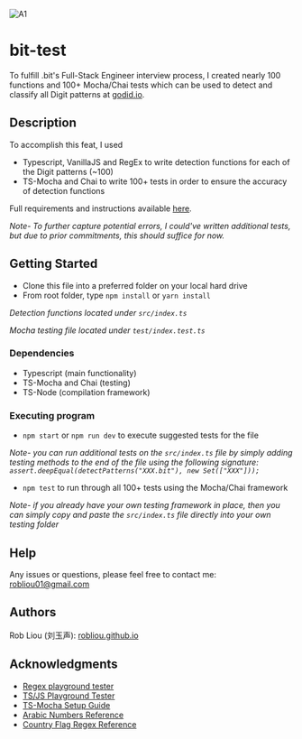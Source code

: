 ![A1](https://user-images.githubusercontent.com/81087205/230697170-927433cf-bf5d-4f51-ab1e-fa95395baf4d.png)

# bit-test

To fulfill .bit's Full-Stack Engineer interview process, I created nearly 100 functions and 100+ Mocha/Chai tests which can be used to detect and classify all Digit patterns at [godid.io](godid.io).

## Description

To accomplish this feat, I used

- Typescript, VanillaJS and RegEx to write detection functions for each of the Digit patterns (~100)
- TS-Mocha and Chai to write 100+ tests in order to ensure the accuracy of detection functions

Full requirements and instructions available [here](https://gist.github.com/renzholy/f857b464518e0cf97549a3aee141bd74).

_Note- To further capture potential errors, I could've written additional tests, but due to prior commitments,
this should suffice for now._

## Getting Started

- Clone this file into a preferred folder on your local hard drive
- From root folder, type `npm install` or `yarn install`

_Detection functions located under `src/index.ts`_

_Mocha testing file located under `test/index.test.ts`_

### Dependencies

- Typescript (main functionality)
- TS-Mocha and Chai (testing)
- TS-Node (compilation framework)

### Executing program

- `npm start` or `npm run dev` to execute suggested tests for the file

_Note- you can run additional tests on the `src/index.ts` file by simply adding testing methods to the end of the file using the following signature:
`assert.deepEqual(detectPatterns("XXX.bit"), new Set(["XXX"]));`_

- `npm test` to run through all 100+ tests using the Mocha/Chai framework

_Note- if you already have your own testing framework in place, then you can simply copy and paste the `src/index.ts` file directly into your own testing folder_

## Help

Any issues or questions, please feel free to contact me: robliou01@gmail.com

## Authors

Rob Liou (刘玉声): [robliou.github.io](https://robliou.github.io/)

## Acknowledgments

- [Regex playground tester](https://regex101.com/)
- [TS/JS Playground Tester](https://leetcode.com/playground/new/empty)
- [TS-Mocha Setup Guide](https://www.npmjs.com/package/ts-mocha)
- [Arabic Numbers Reference](https://stackoverflow.com/questions/29729391/regular-expression-arabic-characters-and-numbers-only)
- [Country Flag Regex Reference](https://stackoverflow.com/questions/53360006/detect-with-regex-if-emoji-is-country-flag)
